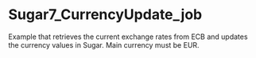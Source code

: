 # Sugar7_CurrencyUpdate_job
Example that retrieves the current exchange rates from ECB and updates the currency values in Sugar. Main currency must be EUR.
